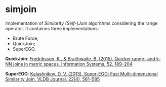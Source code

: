 # simjoin

Implementation of *Similarity (Self-)Join* algorithms considering the range operator. It containns three implementations:
- Brute Force;
- QuickJoin;
- SuperEGO.

**QuickJoin**: [Fredriksson, K., & Braithwaite, B. (2015). Quicker range- and k-NN joins in metric spaces. Information Systems, 52, 189–204](https://doi.org/10.1016/j.is.2014.09.006)

**SuperEGO**: [Kalashnikov, D. V. (2013). Super-EGO: Fast Multi-dimensional Similarity Join. VLDB Journal, 22(4), 561–585](https://doi.org/10.1007/s00778-012-0305-7)
